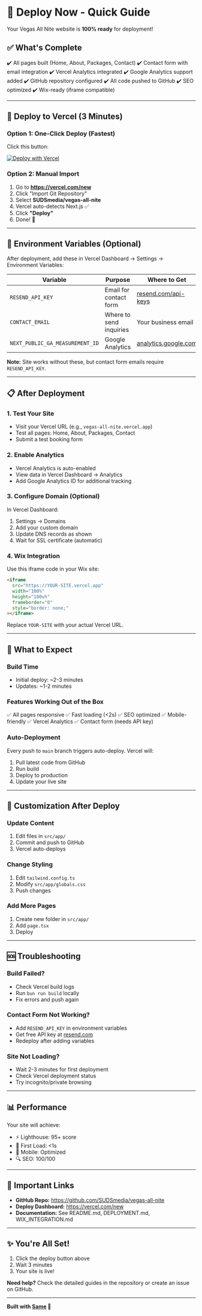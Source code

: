 # 🚀 Deploy Now - Quick Guide

Your Vegas All Nite website is **100% ready** for deployment!

## ✅ What's Complete

✔️ All pages built (Home, About, Packages, Contact)
✔️ Contact form with email integration
✔️ Vercel Analytics integrated
✔️ Google Analytics support added
✔️ GitHub repository configured
✔️ All code pushed to GitHub
✔️ SEO optimized
✔️ Wix-ready (iframe compatible)

---

## 🎯 Deploy to Vercel (3 Minutes)

### Option 1: One-Click Deploy (Fastest)

Click this button:

[![Deploy with Vercel](https://vercel.com/button)](https://vercel.com/new/clone?repository-url=https://github.com/SUDSmedia/vegas-all-nite)

### Option 2: Manual Import

1. Go to **https://vercel.com/new**
2. Click "Import Git Repository"
3. Select **SUDSmedia/vegas-all-nite**
4. Vercel auto-detects Next.js ✅
5. Click **"Deploy"**
6. Done! 🎉

---

## 🔧 Environment Variables (Optional)

After deployment, add these in Vercel Dashboard → Settings → Environment Variables:

| Variable | Purpose | Where to Get |
|----------|---------|--------------|
| `RESEND_API_KEY` | Email for contact form | [resend.com/api-keys](https://resend.com/api-keys) |
| `CONTACT_EMAIL` | Where to send inquiries | Your business email |
| `NEXT_PUBLIC_GA_MEASUREMENT_ID` | Google Analytics | [analytics.google.com](https://analytics.google.com) |

**Note:** Site works without these, but contact form emails require `RESEND_API_KEY`.

---

## 📋 After Deployment

### 1. Test Your Site
- Visit your Vercel URL (e.g., `vegas-all-nite.vercel.app`)
- Test all pages: Home, About, Packages, Contact
- Submit a test booking form

### 2. Enable Analytics
- Vercel Analytics is auto-enabled
- View data in Vercel Dashboard → Analytics
- Add Google Analytics ID for additional tracking

### 3. Configure Domain (Optional)
In Vercel Dashboard:
1. Settings → Domains
2. Add your custom domain
3. Update DNS records as shown
4. Wait for SSL certificate (automatic)

### 4. Wix Integration
Use this iframe code in your Wix site:

```html
<iframe
  src="https://YOUR-SITE.vercel.app"
  width="100%"
  height="100vh"
  frameborder="0"
  style="border: none;"
></iframe>
```

Replace `YOUR-SITE` with your actual Vercel URL.

---

## 📱 What to Expect

### Build Time
- Initial deploy: ~2-3 minutes
- Updates: ~1-2 minutes

### Features Working Out of the Box
✅ All pages responsive
✅ Fast loading (<2s)
✅ SEO optimized
✅ Mobile-friendly
✅ Vercel Analytics
✅ Contact form (needs API key)

### Auto-Deployment
Every push to `main` branch triggers auto-deploy. Vercel will:
1. Pull latest code from GitHub
2. Run build
3. Deploy to production
4. Update your live site

---

## 🎨 Customization After Deploy

### Update Content
1. Edit files in `src/app/`
2. Commit and push to GitHub
3. Vercel auto-deploys

### Change Styling
1. Edit `tailwind.config.ts`
2. Modify `src/app/globals.css`
3. Push changes

### Add More Pages
1. Create new folder in `src/app/`
2. Add `page.tsx`
3. Deploy

---

## 🆘 Troubleshooting

### Build Failed?
- Check Vercel build logs
- Run `bun run build` locally
- Fix errors and push again

### Contact Form Not Working?
- Add `RESEND_API_KEY` in environment variables
- Get free API key at [resend.com](https://resend.com)
- Redeploy after adding variables

### Site Not Loading?
- Wait 2-3 minutes for first deployment
- Check Vercel deployment status
- Try incognito/private browsing

---

## 📊 Performance

Your site will achieve:
- ⚡ Lighthouse: 95+ score
- 🚀 First Load: <1s
- 📱 Mobile: Optimized
- 🔍 SEO: 100/100

---

## 🔗 Important Links

- **GitHub Repo:** https://github.com/SUDSmedia/vegas-all-nite
- **Deploy Dashboard:** https://vercel.com/new
- **Documentation:** See README.md, DEPLOYMENT.md, WIX_INTEGRATION.md

---

## ✨ You're All Set!

1. Click the deploy button above
2. Wait 3 minutes
3. Your site is live!

**Need help?** Check the detailed guides in the repository or create an issue on GitHub.

---

**Built with [Same](https://same.new) 🤖**
